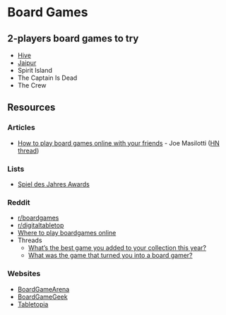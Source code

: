 # Board Games

## 2-players board games to try

* [Hive](https://www.boardgamearena.com/gamepanel?game=hive)
* [Jaipur](https://www.boardgamearena.com/gamepanel?game=jaipur)
* Spirit Island
* The Captain Is Dead
* The Crew

## Resources

### Articles

* [How to play board games online with your friends](https://masilotti.com/play-board-games-online/) - Joe Masilotti \([HN thread](https://news.ycombinator.com/item?id=22967716)\)

### Lists

* [Spiel des Jahres Awards](https://www.wikiwand.com/en/Spiel_des_Jahres)

### Reddit

* [r/boardgames](https://www.reddit.com/r/boardgames/)
* [r/digitaltabletop](https://www.reddit.com/r/digitaltabletop/)
* [Where to play boardgames online](https://www.reddit.com/r/boardgames/wiki/play_online)
* Threads
  * [What’s the best game you added to your collection this year?](https://www.reddit.com/r/boardgames/comments/ko2i2p/whats_the_best_game_you_added_to_your_collection/)
  * [What was the game that turned you into a board gamer?](https://www.reddit.com/r/boardgames/comments/lq6r38/what_was_the_game_that_turned_you_into_a_board/)

### Websites

* [BoardGameArena](https://boardgamearena.com/)
* [BoardGameGeek](https://boardgamegeek.com/)
* [Tabletopia](https://tabletopia.com/)



